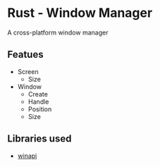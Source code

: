 # Rust - Window Manager
A cross-platform window manager

## Featues
- Screen
	- Size
- Window
	- Create
	- Handle
	- Position
	- Size

## Libraries used
* [winapi](https://github.com/retep998/winapi-rs)